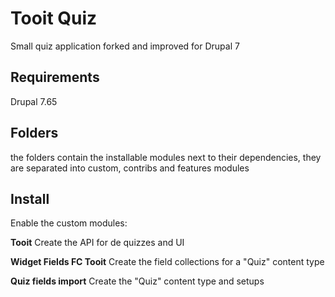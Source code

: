 # **Tooit Quiz**
Small quiz application forked and improved for Drupal 7

## Requirements

Drupal 7.65

## Folders

the folders contain the installable modules next to their dependencies, they are separated into custom, contribs and features modules

## Install

Enable the custom modules:

**Tooit**
Create the API for de quizzes and UI

**Widget Fields FC Tooit**
Create the field collections for a "Quiz" content type

**Quiz fields import**
Create the "Quiz" content type and setups

